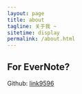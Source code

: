 ```yaml
---
layout: page
title: about
tagline: 关于我 ~
sitetime: display
permalink: /about.html
---
```


## For EverNote?



<!-- QQ: 1316341442

Email: <a href="mailto:lk@atlinker.cn">lk@atlinker.cn</a>
-->

Github: [link9596](https://github.com/link9596)
